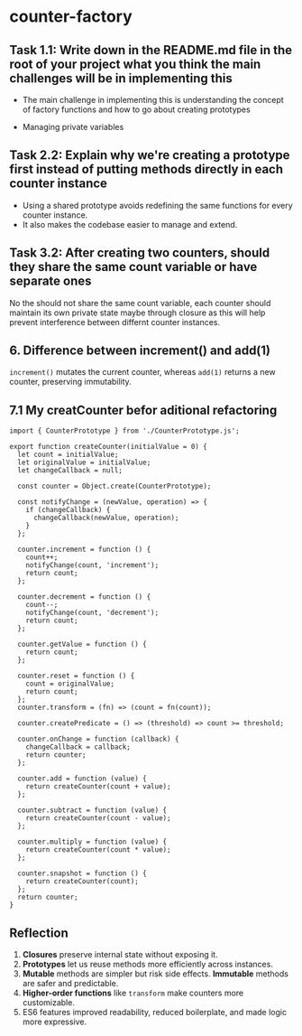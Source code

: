 # counter-factory

## Task 1.1: Write down in the README.md file in the root of your project what you think the main challenges will be in implementing this

- The main challenge in implementing this is understanding the concept of factory functions and how to go about creating prototypes

- Managing private variables

## Task 2.2: Explain why we're creating a prototype first instead of putting methods directly in each counter instance

- Using a shared prototype avoids redefining the same functions for every counter instance.
- It also makes the codebase easier to manage and extend.

## Task 3.2: After creating two counters, should they share the same count variable or have separate ones

No the should not share the same count variable, each counter should maintain its own private state maybe through closure as this will help prevent interference between differnt counter instances.

## 6. Difference between increment() and add(1)

`increment()` mutates the current counter, whereas `add(1)` returns a new counter, preserving immutability.

## 7.1 My creatCounter befor aditional refactoring

```
import { CounterPrototype } from './CounterPrototype.js';

export function createCounter(initialValue = 0) {
  let count = initialValue;
  let originalValue = initialValue;
  let changeCallback = null;

  const counter = Object.create(CounterPrototype);

  const notifyChange = (newValue, operation) => {
    if (changeCallback) {
      changeCallback(newValue, operation);
    }
  };

  counter.increment = function () {
    count++;
    notifyChange(count, 'increment');
    return count;
  };

  counter.decrement = function () {
    count--;
    notifyChange(count, 'decrement');
    return count;
  };

  counter.getValue = function () {
    return count;
  };

  counter.reset = function () {
    count = originalValue;
    return count;
  };
  counter.transform = (fn) => (count = fn(count));

  counter.createPredicate = () => (threshold) => count >= threshold;

  counter.onChange = function (callback) {
    changeCallback = callback;
    return counter;
  };

  counter.add = function (value) {
    return createCounter(count + value);
  };

  counter.subtract = function (value) {
    return createCounter(count - value);
  };

  counter.multiply = function (value) {
    return createCounter(count * value);
  };

  counter.snapshot = function () {
    return createCounter(count);
  };
  return counter;
}
```

## Reflection

1. **Closures** preserve internal state without exposing it.
2. **Prototypes** let us reuse methods more efficiently across instances.
3. **Mutable** methods are simpler but risk side effects. **Immutable** methods are safer and predictable.
4. **Higher-order functions** like `transform` make counters more customizable.
5. ES6 features improved readability, reduced boilerplate, and made logic more expressive.
